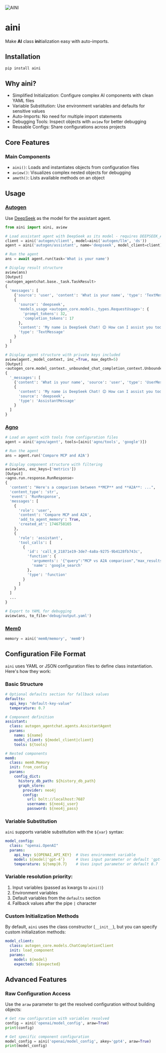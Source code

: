![AINI](images/aini.gif)

# aini

Make **AI** class **ini**tialization easy with auto-imports.

## Installation

```bash
pip install aini
```

## Why aini?

- Simplified Initialization: Configure complex AI components with clean YAML files
- Variable Substitution: Use environment variables and defaults for sensitive values
- Auto-Imports: No need for multiple import statements
- Debugging Tools: Inspect objects with `aview` for better debugging
- Reusable Configs: Share configurations across projects

## Core Features

### Main Components

- `aini()`: Loads and instantiates objects from configuration files
- `aview()`: Visualizes complex nested objects for debugging
- `ameth()`: Lists available methods on an object

## Usage

### [Autogen](https://github.com/microsoft/autogen)

Use [DeepSeek](https://platform.deepseek.com/) as the model for the assistant agent.

```python
from aini import aini, aview

# Load assistant agent with DeepSeek as its model - requires DEEPSEEK_API_KEY
client = aini('autogen/client', model=aini('autogen/llm', 'ds'))
agent = aini('autogen/assistant', name='deepseek', model_client=client)

# Run the agent
ans = await agent.run(task='What is your name')

# Display result structure
aview(ans)
[Output]
<autogen_agentchat.base._task.TaskResult>
{
  'messages': [
    {'source': 'user', 'content': 'What is your name', 'type': 'TextMessage'},
    {
      'source': 'deepseek',
      'models_usage <autogen_core.models._types.RequestUsage>': {
        'prompt_tokens': 32,
        'completion_tokens': 17
      },
      'content': 'My name is DeepSeek Chat! 😊 How can I assist you today?',
      'type': 'TextMessage'
    }
  ]
}

# Display agent structure with private keys included
aview(agent._model_context, inc_=True, max_depth=5)
[Output]
<autogen_core.model_context._unbounded_chat_completion_context.UnboundedChatCompletionContext>
{
  '_messages': [
    {'content': 'What is your name', 'source': 'user', 'type': 'UserMessage'},
    {
      'content': 'My name is DeepSeek Chat! 😊 How can I assist you today?',
      'source': 'deepseek',
      'type': 'AssistantMessage'
    }
  ]
}
```

### [Agno](https://github.com/agno-agi/agno)

```python
# Load an agent with tools from configuration files
agent = aini('agno/agent', tools=[aini('agno/tools', 'google')])

# Run the agent
ans = agent.run('Compare MCP and A2A')

# Display component structure with filtering
aview(ans, exc_keys=['metrics'])
[Output]
<agno.run.response.RunResponse>
{
  'content': "Here's a comparison between **MCP** and **A2A**: ...",
  'content_type': 'str',
  'event': 'RunResponse',
  'messages': [
    {
      'role': 'user',
      'content': 'Compare MCP and A2A',
      'add_to_agent_memory': True,
      'created_at': 1746758165
    },
    {
      'role': 'assistant',
      'tool_calls': [
        {
          'id': 'call_0_21871e19-3de7-4a8a-9275-9b4128fb743c',
          'function': {
            'arguments': '{"query":"MCP vs A2A comparison","max_results":5}',
            'name': 'google_search'
          },
          'type': 'function'
        }
      ]
    }
  ]
  ...
}

# Export to YAML for debugging
aview(ans, to_file='debug/output.yaml')
```

### [Mem0](https://mem0.ai/)

```python
memory = aini('mem0/memory', 'mem0')
```

## Configuration File Format

`aini` uses YAML or JSON configuration files to define class instantiation. Here's how they work:

### Basic Structure

```yaml
# Optional defaults section for fallback values
defaults:
  api_key: "default-key-value"
  temperature: 0.7

# Component definition
assistant:
  class: autogen_agentchat.agents.AssistantAgent
  params:
    name: ${name}
    model_client: ${model_client|client}
    tools: ${tools}

# Nested components
mem0:
  class: mem0.Memory
  init: from_config
  params:
    config_dict:
      history_db_path: ${history_db_path}
      graph_store:
        provider: neo4j
        config:
          url: bolt://localhost:7687
          username: ${neo4j_user}
          password: ${neo4j_pass}
```

### Variable Substitution

`aini` supports variable substitution with the `${var}` syntax:

```yaml
model_config:
  class: "openai.OpenAI"
  params:
    api_key: ${OPENAI_API_KEY}  # Uses environment variable
    model: ${model|'gpt-4'}     # Uses input parameter or default 'gpt-4'
    temperature: ${temp|0.7}    # Uses input parameter or default 0.7
```

### Variable resolution priority:

1. Input variables (passed as kwargs to `aini()`)
2. Environment variables
3. Default variables from the `defaults` section
4. Fallback values after the pipe `|` character

### Custom Initialization Methods

By default, `aini` uses the class constructor (`__init__`), but you can specify custom initialization methods:

```yaml
model_client:
  class: autogen_core.models.ChatCompletionClient
  init: load_component
  params:
    model: ${model}
    expected: ${expected}
```

## Advanced Features

### Raw Configuration Access

Use the `araw` parameter to get the resolved configuration without building objects:

```python
# Get raw configuration with variables resolved
config = aini('openai/model_config', araw=True)
print(config)

# Get specific component configuration
model_config = aini('openai/model_config', akey='gpt4', araw=True)
print(model_config)
```
